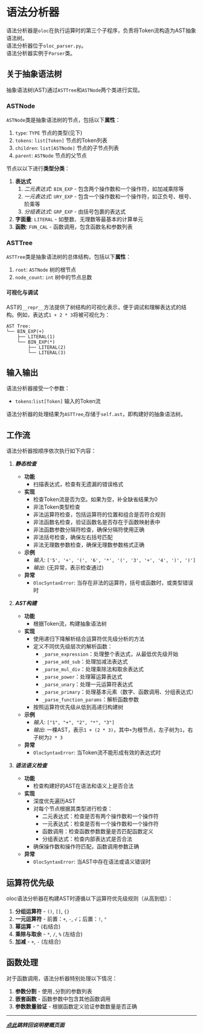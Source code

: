 # 语法分析器

语法分析器是`oloc`在执行运算时的第三个子程序，负责将Token流构造为AST抽象语法树。  
语法分析器位于`oloc_parser.py`。  
语法分析器实例于`Parser`类。  

## 关于抽象语法树

抽象语法树(AST)通过`ASTTree`和`ASTNode`两个类进行实现。

### ASTNode
`ASTNode`类是抽象语法树的节点，包括以下**属性**：  

1. `type`: `TYPE` 节点的类型(见下)  
2. `tokens`: `list[Token]` 节点的Token列表
3. `children`: `list[ASTNode]` 节点的子节点列表
4. `parent`: `ASTNode` 节点的父节点

节点以以下进行**类型分类**：  

1. **表达式**  
    1. *二元表达式*: `BIN_EXP` - 包含两个操作数和一个操作符，如加减乘除等
    2. *一元表达式*: `URY_EXP` - 包含一个操作数和一个操作符，如正负号、根号、阶乘等
    3. *分组表达式*: `GRP_EXP` - 由括号包裹的表达式
2. **字面量**: `LITERAL` - 如整数、无理数等最基本的计算单元
3. **函数**: `FUN_CAL` - 函数调用，包含函数名和参数列表

### ASTTree
`ASTTree`类是抽象语法树的总体结构，包括以下**属性**：
1. `root`: `ASTNode` 树的根节点
2. `node_count`: `int` 树中的节点总数

#### 可视化与调试

AST的`__repr__`方法提供了树结构的可视化表示，便于调试和理解表达式的结构。例如，表达式`1 + 2 * 3`将被可视化为：

```
AST Tree:
└── BIN_EXP(+)
    ├── LITERAL(1)
    └── BIN_EXP(*)
        ├── LITERAL(2)
        └── LITERAL(3)
```

## 输入输出  

语法分析器接受一个参数：

- `tokens`:`list[Token]` 输入的Token流  

语法分析器的处理结果为`ASTTree`,存储于`self.ast`，即构建好的抽象语法树。  

## 工作流  

语法分析器按顺序依次执行如下内容：  

1. ***静态检查***  
   - **功能**  
     - 扫描表达式，检查有无遗漏的错误格式  
   - **实现**
     - 检查Token流是否为空。如果为空，补全缺省结果为0  
     - 非法Token类型检查  
     - 非法运算符检查，包括运算符的位置和组合是否符合规则  
     - 非法函数名检查，验证函数名是否存在于函数映射表中  
     - 非法函数参数分隔符检查，确保分隔符使用正确  
     - 非法括号检查，确保左右括号匹配  
     - 非法无理数参数检查，确保无理数参数格式正确  
   - **示例**  
      - *输入*: `['5', '+', '(', '6', '*', '(', '3', '+', '4', ')', ')']`  
      - *输出*: (无异常，表示检查通过)  
   - **异常**  
      - `OlocSyntaxError`: 当存在非法的运算符，括号或函数时，或类型错误时  

2. ***AST构建***  
   - **功能**  
      - 根据Token流，构建抽象语法树      
   - **实现**  
      - 使用递归下降解析结合运算符优先级分析的方法
      - 定义不同优先级层次的解析函数：
         - `_parse_expression`：处理整个表达式，从最低优先级开始
         - `_parse_add_sub`：处理加减法表达式
         - `_parse_mul_div`：处理乘除法和取余表达式
         - `_parse_power`：处理幂运算表达式
         - `_parse_unary`：处理一元运算符表达式
         - `_parse_primary`：处理基本元素（数字、函数调用、分组表达式）
         - `_parse_function_params`：解析函数参数
      - 按照运算符优先级从低到高递归构建树
   - **示例**  
      - *输入*: `["1", "+", "2", "*", "3"]`  
      - *输出*: 一棵AST，表示`1 + (2 * 3)`，其中`+`为根节点，左子树为`1`，右子树为`2 * 3`
   - **异常**  
      - `OlocSyntaxError`: 当Token流不能形成有效的表达式时

3. ***语法语义检查***  
   - **功能**  
      - 检查构建好的AST在语法和语义上是否合法      
   - **实现**  
      - 深度优先遍历AST
      - 对每个节点根据其类型进行检查：
         - 二元表达式：检查是否有两个操作数和一个操作符
         - 一元表达式：检查是否有一个操作数和一个操作符
         - 函数调用：检查函数参数数量是否匹配函数定义
         - 分组表达式：检查内部表达式是否合法
      - 确保操作数和操作符匹配，函数调用参数正确
   - **异常**  
      - `OlocSyntaxError`: 当AST中存在语法或语义错误时

## 运算符优先级

oloc语法分析器在构建AST时遵循以下运算符优先级规则（从高到低）：

1. **分组运算符** - `()`, `[]`, `{}`
2. **一元运算符** - 前置：`+`, `-`, `√`；后置：`!`, `°`
3. **幂运算** - `^` (右结合)
4. **乘除与取余** - `*`, `/`, `%` (左结合)
5. **加减** - `+`, `-` (左结合)

## 函数处理

对于函数调用，语法分析器特别处理以下情况：

1. **参数分割** - 使用`,`分割的参数列表
2. **嵌套函数** - 函数参数中包含其他函数调用
3. **参数数量验证** - 根据函数定义验证参数数量是否正确

---
***[点此](../项目说明梗概.md)跳转回说明梗概页面***
